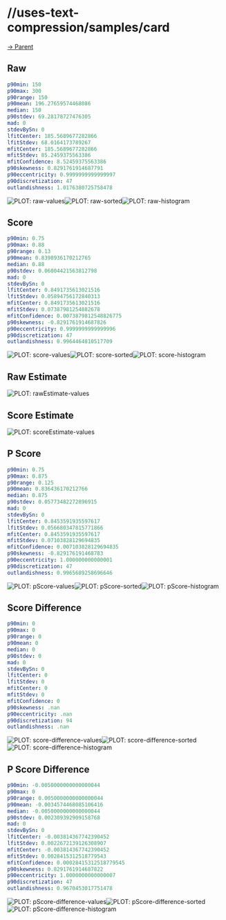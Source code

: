 
# //uses-text-compression/samples/card

[→ Parent](../..)


## Raw


```yaml
p90min: 150
p90max: 300
p90range: 150
p90mean: 196.27659574468086
median: 150
p90stdev: 69.28178727476305
mad: 0
stdevBySn: 0
lfitCenter: 185.5689677282866
lfitStdev: 68.0164173789267
mfitCenter: 185.5689677282866
mfitStdev: 85.2459375563386
mfitConfidence: 8.52459375563386
p90skewness: 0.8291761914687791
p90eccentricity: 0.9999999999999997
p90discretization: 47
outlandishness: 1.0176380725758478

```

![PLOT: raw-values](./raw/values.svg)![PLOT: raw-sorted](./raw/sorted.svg)![PLOT: raw-histogram](./raw/histogram.svg)
## Score


```yaml
p90min: 0.75
p90max: 0.88
p90range: 0.13
p90mean: 0.8398936170212765
median: 0.88
p90stdev: 0.06004421563812798
mad: 0
stdevBySn: 0
lfitCenter: 0.8491735613021516
lfitStdev: 0.05894756172840313
mfitCenter: 0.8491735613021516
mfitStdev: 0.07387981254882678
mfitConfidence: 0.0073879812548826775
p90skewness: -0.8291761914687826
p90eccentricity: 0.9999999999999996
p90discretization: 47
outlandishness: 0.9964464810517709

```

![PLOT: score-values](./score/values.svg)![PLOT: score-sorted](./score/sorted.svg)![PLOT: score-histogram](./score/histogram.svg)
## Raw Estimate

![PLOT: rawEstimate-values](./rawEstimate/values.svg)
## Score Estimate

![PLOT: scoreEstimate-values](./scoreEstimate/values.svg)
## P Score


```yaml
p90min: 0.75
p90max: 0.875
p90range: 0.125
p90mean: 0.836436170212766
median: 0.875
p90stdev: 0.05773482272896915
mad: 0
stdevBySn: 0
lfitCenter: 0.8453591935597617
lfitStdev: 0.056680347815771866
mfitCenter: 0.8453591935597617
mfitStdev: 0.07103828129694835
mfitConfidence: 0.007103828129694835
p90skewness: -0.829176191468783
p90eccentricity: 1.000000000000001
p90discretization: 47
outlandishness: 0.9965689258696646

```

![PLOT: pScore-values](./pScore/values.svg)![PLOT: pScore-sorted](./pScore/sorted.svg)![PLOT: pScore-histogram](./pScore/histogram.svg)
## Score Difference


```yaml
p90min: 0
p90max: 0
p90range: 0
p90mean: 0
median: 0
p90stdev: 0
mad: 0
stdevBySn: 0
lfitCenter: 0
lfitStdev: 0
mfitCenter: 0
mfitStdev: 0
mfitConfidence: 0
p90skewness: .nan
p90eccentricity: .nan
p90discretization: 94
outlandishness: .nan

```

![PLOT: score-difference-values](./score-difference/values.svg)![PLOT: score-difference-sorted](./score-difference/sorted.svg)![PLOT: score-difference-histogram](./score-difference/histogram.svg)
## P Score Difference


```yaml
p90min: -0.0050000000000000044
p90max: 0
p90range: 0.0050000000000000044
p90mean: -0.0034574468085106416
median: -0.0050000000000000044
p90stdev: 0.002309392909158768
mad: 0
stdevBySn: 0
lfitCenter: -0.003814367742390452
lfitStdev: 0.0022672139126308907
mfitCenter: -0.003814367742390452
mfitStdev: 0.0028415312518779543
mfitConfidence: 0.00028415312518779545
p90skewness: 0.8291761914687822
p90eccentricity: 1.0000000000000007
p90discretization: 47
outlandishness: 0.9670453017751478

```

![PLOT: pScore-difference-values](./pScore-difference/values.svg)![PLOT: pScore-difference-sorted](./pScore-difference/sorted.svg)![PLOT: pScore-difference-histogram](./pScore-difference/histogram.svg)